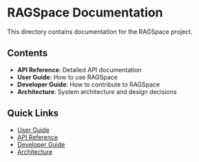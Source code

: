 # RAGSpace Documentation

This directory contains documentation for the RAGSpace project.

## Contents

- **API Reference**: Detailed API documentation
- **User Guide**: How to use RAGSpace
- **Developer Guide**: How to contribute to RAGSpace
- **Architecture**: System architecture and design decisions

## Quick Links

- [User Guide](./user-guide.md)
- [API Reference](./api-reference.md)
- [Developer Guide](./developer-guide.md)
- [Architecture](./architecture.md) 